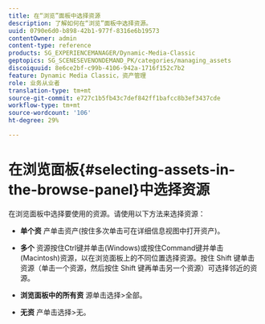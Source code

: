```yaml
---
title: 在“浏览”面板中选择资源
description: 了解如何在“浏览”面板中选择资源。
uuid: 0790e6d0-b898-42b1-977f-8316e6b19573
contentOwner: admin
content-type: reference
products: SG_EXPERIENCEMANAGER/Dynamic-Media-Classic
geptopics: SG_SCENESEVENONDEMAND_PK/categories/managing_assets
discoiquuid: 8e6ce2bf-c99b-4106-942a-1716f152c7b2
feature: Dynamic Media Classic，资产管理
role: 业务从业者
translation-type: tm+mt
source-git-commit: e727c1b5fb43c7def842ff1bafcc8b3ef3437cde
workflow-type: tm+mt
source-wordcount: '106'
ht-degree: 29%

---
```



# 在浏览面板{#selecting-assets-in-the-browse-panel}中选择资源

在浏览面板中选择要使用的资源。请使用以下方法来选择资源：

* **单个资**
产单击资产(按住多次单击可在详细信息视图中打开资产)。

* **多个**
资源按住Ctrl键并单击(Windows)或按住Command键并单击(Macintosh)资源，以在浏览面板上的不同位置选择资源。按住 Shift 键单击资源（单击一个资源，然后按住 Shift 键再单击另一个资源）可选择邻近的资源。

* **浏览面板中的所有资**
源单击选择>全部。

* **无资**
产单击选择>无。
